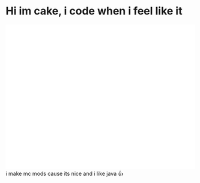 # Hi im cake, i code when i feel like it
<img src="./github-metrics.svg"></img>
<br/>
i make mc mods cause its nice and i like java 👍
